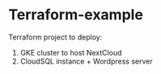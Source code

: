 # Terraform-example

Terraform project to deploy:

1. GKE cluster to host NextCloud
2. CloudSQL instance + Wordpress server 
